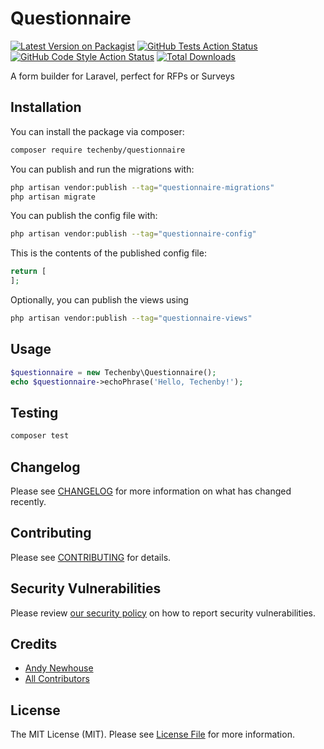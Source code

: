 # Questionnaire

[![Latest Version on Packagist](https://img.shields.io/packagist/v/techenby/questionnaire.svg?style=flat-square)](https://packagist.org/packages/techenby/questionnaire)
[![GitHub Tests Action Status](https://img.shields.io/github/actions/workflow/status/techenby/questionnaire/run-tests.yml?branch=main&label=tests&style=flat-square)](https://github.com/techenby/questionnaire/actions?query=workflow%3Arun-tests+branch%3Amain)
[![GitHub Code Style Action Status](https://img.shields.io/github/actions/workflow/status/techenby/questionnaire/fix-php-code-style-issues.yml?branch=main&label=code%20style&style=flat-square)](https://github.com/techenby/questionnaire/actions?query=workflow%3A"Fix+PHP+code+style+issues"+branch%3Amain)
[![Total Downloads](https://img.shields.io/packagist/dt/techenby/questionnaire.svg?style=flat-square)](https://packagist.org/packages/techenby/questionnaire)

A form builder for Laravel, perfect for RFPs or Surveys

## Installation

You can install the package via composer:

```bash
composer require techenby/questionnaire
```

You can publish and run the migrations with:

```bash
php artisan vendor:publish --tag="questionnaire-migrations"
php artisan migrate
```

You can publish the config file with:

```bash
php artisan vendor:publish --tag="questionnaire-config"
```

This is the contents of the published config file:

```php
return [
];
```

Optionally, you can publish the views using

```bash
php artisan vendor:publish --tag="questionnaire-views"
```

## Usage

```php
$questionnaire = new Techenby\Questionnaire();
echo $questionnaire->echoPhrase('Hello, Techenby!');
```

## Testing

```bash
composer test
```

## Changelog

Please see [CHANGELOG](CHANGELOG.md) for more information on what has changed recently.

## Contributing

Please see [CONTRIBUTING](CONTRIBUTING.md) for details.

## Security Vulnerabilities

Please review [our security policy](../../security/policy) on how to report security vulnerabilities.

## Credits

- [Andy Newhouse](https://github.com/techenby)
- [All Contributors](../../contributors)

## License

The MIT License (MIT). Please see [License File](LICENSE.md) for more information.
